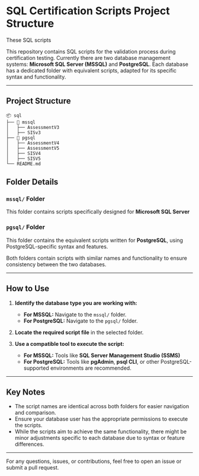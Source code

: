 # SQL Certification Scripts Project Structure  

These SQL scripts

This repository contains SQL scripts for the validation process during certification testing. Currently there are two database management systems: **Microsoft SQL Server (MSSQL)** and **PostgreSQL**. Each database has a dedicated folder with equivalent scripts, adapted for its specific syntax and functionality.  

---

## Project Structure  

```plaintext
📦 sql
├── 📂 mssql
│   ├── AssessmentV3
│   ├── SISv3
├── 📂 pgsql
│   ├── AssessmentV4
│   ├── AssessmentV5
│   ├── SISV4
│   ├── SISV5
└── README.md
```
## Folder Details  

### `mssql/` Folder  
This folder contains scripts specifically designed for **Microsoft SQL Server**

### `pgsql/` Folder  
This folder contains the equivalent scripts written for **PostgreSQL**, using PostgreSQL-specific syntax and features.  

Both folders contain scripts with similar names and functionality to ensure consistency between the two databases.  

---

## How to Use  

1. **Identify the database type you are working with:**  
   - **For MSSQL:** Navigate to the `mssql/` folder.  
   - **For PostgreSQL:** Navigate to the `pgsql/` folder.  

2. **Locate the required script file** in the selected folder.  

3. **Use a compatible tool to execute the script:**  
   - **For MSSQL:** Tools like **SQL Server Management Studio (SSMS)**
   - **For PostgreSQL:** Tools like **pgAdmin**, **psql CLI**, or other PostgreSQL-supported environments are recommended.  

---

## Key Notes  

- The script names are identical across both folders for easier navigation and comparison.  
- Ensure your database user has the appropriate permissions to execute the scripts.  
- While the scripts aim to achieve the same functionality, there might be minor adjustments specific to each database due to syntax or feature differences.  

---

For any questions, issues, or contributions, feel free to open an issue or submit a pull request.  
